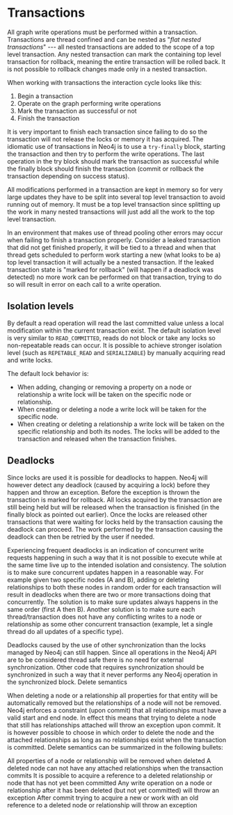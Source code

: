 Transactions
============

All graph write operations must be performed within a transaction. 
Transactions are thread confined and can be nested as "_flat nested 
transactions_" --- all nested transactions are added to the scope 
of a top level transaction. Any nested transaction can mark the 
containing top level transaction for rollback, meaning the entire 
transaction will be rolled back. It is not possible to rollback 
changes made only in a nested transaction.

When working with transactions the interaction cycle looks like this:

1. Begin a transaction
2. Operate on the graph performing write operations
3. Mark the transaction as successful or not
4. Finish the transaction

It is very important to finish each transaction since failing to
do so the transaction will not release the locks or memory it has
acquired. The idiomatic use of transactions in Neo4j is to use a
`try-finally` block, starting the transaction and then try to perform
the write operations. The last operation in the try block should
mark the transaction as successful while the finally block should
finish the transaction (commit or rollback the transaction depending
on success status).

All modifications performed in a transaction are kept in memory so
for very large updates they have to be split into several top level
transaction to avoid running out of memory. It must be a top level
transaction since splitting up the work in many nested transactions
will just add all the work to the top level transaction.

In an environment that makes use of thread pooling other errors may
occur when failing to finish a transaction properly. Consider a
leaked transaction that did not get finished properly, it will be
tied to a thread and when that thread gets scheduled to perform
work starting a new (what looks to be a) top level transaction it
will actually be a nested transaction. If the leaked transaction
state is "marked for rollback" (will happen if a deadlock was
detected) no more work can be performed on that transaction, trying
to do so will result in error on each call to a write operation.

Isolation levels
----------------

By default a read operation will read the last committed value
unless a local modification within the current transaction exist.
The default isolation level is very similar to `READ_COMMITTED`, reads
do not block or take any locks so non-repeatable reads can occur.
It is possible to achieve stronger isolation level (such as
`REPETABLE_READ` and `SERIALIZABLE`) by manually acquiring read and
write locks.

The default lock behavior is:	

* When adding, changing or removing a property on a node or relationship 
  a write lock will be taken on the specific node or relationship. 	
* When creating or deleting a node a write lock will be taken for the specific node. 	
* When creating or deleting a relationship a write lock will be taken on the 
  specific relationship and both its nodes. The locks will be added to the transaction 
  and released when the transaction finishes.

Deadlocks
---------

Since locks are used it is possible for deadlocks to happen. Neo4j
will however detect any deadlock (caused by acquiring a lock) before
they happen and throw an exception. Before the exception is thrown
the transaction is marked for rollback. All locks acquired by the
transaction are still being held but will be released when the
transaction is finished (in the finally block as pointed out earlier).
Once the locks are released other transactions that were waiting
for locks held by the transaction causing the deadlock can proceed.
The work performed by the transaction causing the deadlock can then
be retried by the user if needed.

Experiencing frequent deadlocks is an indication of concurrent write
requests happening in such a way that it is not possible to execute
while at the same time live up to the intended isolation and
consistency. The solution is to make sure concurrent updates happen
in a reasonable way. For example given two specific nodes (A and
B), adding or deleting relationships to both these nodes in random
order for each transaction will result in deadlocks when there are
two or more transactions doing that concurrently. The solution is
to make sure updates always happens in the same order (first A then
B). Another solution is to make sure each thread/transaction does
not have any conflicting writes to a node or relationship as some
other concurrent transaction (example, let a single thread do all
updates of a specific type).

Deadlocks caused by the use of other synchronization than the locks
managed by Neo4j can still happen. Since all operations in the Neo4j
API are to be considered thread safe there is no need for external
synchronization. Other code that requires synchronization should
be synchronized in such a way that it never performs any Neo4j
operation in the synchronized block.  Delete semantics

When deleting a node or a relationship all properties for that
entity will be automatically removed but the relationships of a
node will not be removed. Neo4j enforces a constraint (upon commit)
that all relationships must have a valid start and end node. In
effect this means that trying to delete a node that still has
relationships attached will throw an exception upon commit. It is
however possible to choose in which order to delete the node and
the attached relationships as long as no relationships exist when
the transaction is committed. Delete semantics can be summarized
in the following bullets:

All properties of a node or relationship will be removed when deleted
A deleted node can not have any attached relationships when the
transaction commits It is possible to acquire a reference to a
deleted relationship or node that has not yet been committed Any
write operation on a node or relationship after it has been deleted
(but not yet committed) will throw an exception After commit trying
to acquire a new or work with an old reference to a deleted node
or relationship will throw an exception

